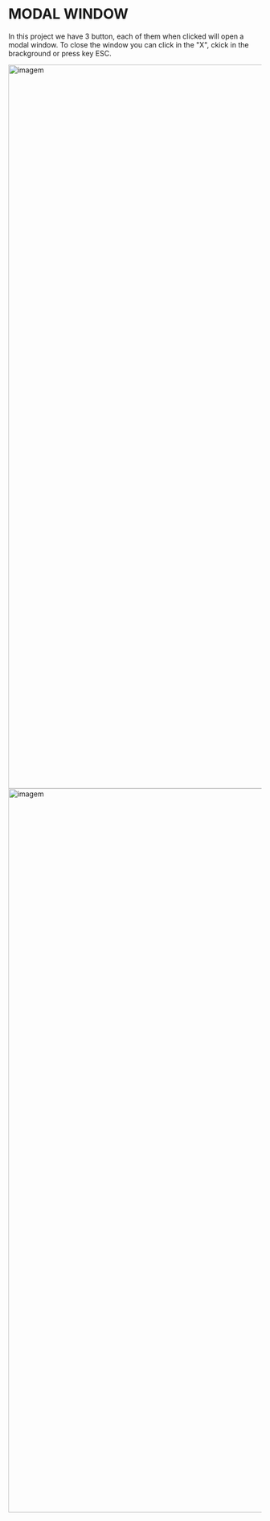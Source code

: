 # MODAL WINDOW

In this project we have 3 button, each of them when clicked will open a modal window.
To close the window you can click in the "X", ckick in the brackground or press key ESC.

<img width="1440" alt="imagem" src="https://user-images.githubusercontent.com/60032997/134322334-28702686-740b-4565-9c0e-7fdae319c81f.png">

<img width="1440" alt="imagem" src="https://user-images.githubusercontent.com/60032997/134322635-ca7109a6-a989-4f58-beb0-db63e5d0a246.png">
